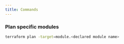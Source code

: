 ```yaml
---
title: Commands
---
```


### Plan specific modules

```sh
terraform plan -target=module.<declared module name>
```
